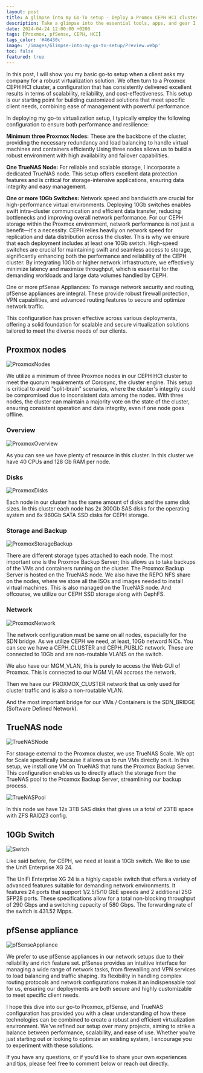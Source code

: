```yaml
---
layout: post
title: A glimpse into my Go-To setup - Deploy a Promox CEPH HCI cluster
description: Take a glimpse into the essential tools, apps, and gear I rely on daily, from open source software to minimalist hardware setups that support productivity, creativity, and digital sovereignty.
date: 2024-04-24 12:00:00 +0200
tags: [Proxmox, pfSense, CEPH, HCI]
tags_color: '#46430c'
image: '/images/Glimpse-into-my-go-to-setup/Preview.webp'
toc: false
featured: true
---
```


In this post, I will show you my basic go-to setup when a client asks my company for a robust virtualization solution. We often turn to a Proxmox CEPH HCI cluster, a configuration that has consistently delivered excellent results in terms of scalability, reliability, and cost-effectiveness. This setup is our starting point for building customized solutions that meet specific client needs, combining ease of management with powerful performance.

In deploying my go-to virtualization setup, I typically employ the following configuration to ensure both performance and resilience:

<b>Minimum three Proxmox Nodes:</b> These are the backbone of the cluster, providing the necessary redundancy and load balancing to handle virtual machines and containers efficiently  Using three nodes allows us to build a robust environment with high availability and failover capabilities.

<b>One TrueNAS Node:</b> For reliable and scalable storage, I incorporate a dedicated TrueNAS node. This setup offers excellent data protection features and is critical for storage-intensive applications, ensuring data integrity and easy management.

<b>One or more 10Gb Switches:</b> Network speed and bandwidth are crucial for high-performance virtual environments. Deploying 10Gb switches enables swift intra-cluster communication and efficient data transfer, reducing bottlenecks and improving overall network performance. For our CEPH storage within the Proxmox environment, network performance is not just a benefit—it's a necessity. CEPH relies heavily on network speed for replication and data distribution across the cluster. This is why we ensure that each deployment includes at least one 10Gb switch. High-speed switches are crucial for maintaining swift and seamless access to storage, significantly enhancing both the performance and reliability of the CEPH cluster. By integrating 10Gb or higher network infrastructure, we effectively minimize latency and maximize throughput, which is essential for the demanding workloads and large data volumes handled by CEPH.

One or more pfSense Appliances: To manage network security and routing, pfSense appliances are integral. These provide robust firewall protection, VPN capabilities, and advanced routing features to secure and optimize network traffic.

This configuration has proven effective across various deployments, offering a solid foundation for scalable and secure virtualization solutions tailored to meet the diverse needs of our clients.

## Proxmox nodes

![ProxmoxNodes](/images/Glimpse-into-my-go-to-setup/ProxmoxNodes.webp)

We utilize a minimum of three Proxmox nodes in our CEPH HCI cluster to meet the quorum requirements of Corosync, the cluster engine. This setup is critical to avoid "split-brain" scenarios, where the cluster's integrity could be compromised due to inconsistent data among the nodes. With three nodes, the cluster can maintain a majority vote on the state of the cluster, ensuring consistent operation and data integrity, even if one node goes offline.

### Overview

![ProxmoxOverview](/images/Glimpse-into-my-go-to-setup/ProxmoxOverview.webp)

As you can see we have plenty of resource in this cluster. In this cluster we have 40 CPUs and 128 Gb RAM per node.

### Disks

![ProxmoxDisks](/images/Glimpse-into-my-go-to-setup/ProxmoxDisks.webp)

Each node in our cluster has the same amount of disks and the same disk sizes. In this cluster each node has 2x 300Gb SAS disks for the operating system and 6x 960Gb SATA SSD disks for CEPH storage.

### Storage and Backup

![ProxmoxStorageBackup](/images/Glimpse-into-my-go-to-setup/ProxmoxStorageBackup.webp)

There are different storage types attached to each node. The most important one is the Proxmox Backup Server; this allows us to take backups of the VMs and containers running on the cluster. The Proxmox Backup Server is hosted on the TrueNAS node. We also have the REPO NFS share on the nodes, where we store all the ISOs and images needed to install virtual machines. This is also managed on the TrueNAS node.
And offcourse, we utilize our CEPH SSD storage along with CephFS.

### Network

![ProxmoxNetwork](/images/Glimpse-into-my-go-to-setup/ProxmoxNetwork.webp)

The network configuration must be same on all nodes, espacially for the SDN bridge. As we utilize CEPH we need, at least, 10Gb netword NICs. You can see we have a CEPH_CLUSTER and CEPH_PUBLIC network. These are connected to 10Gb and are non-routable VLANS on the switch.
    
We also have our MGM_VLAN, this is purely to access the Web GUI of Proxmox. This is connected to our MGM VLAN accross the network.

Then we have our PROXMOX_CLUSTER network that us only used for cluster traffic and is also a non-routable VLAN.

And the most important bridge for our VMs / Containers is the SDN_BRIDGE (Software Defined Network).

## TrueNAS node

![TrueNASNode](/images/Glimpse-into-my-go-to-setup/TrueNASNode.webp)

For storage external to the Proxmox cluster, we use TrueNAS Scale. We opt for Scale specifically because it allows us to run VMs directly on it. In this setup, we install one VM on TrueNAS that runs the Proxmox Backup Server. This configuration enables us to directly attach the storage from the TrueNAS pool to the Proxmox Backup Server, streamlining our backup process.

![TrueNASPool](/images/Glimpse-into-my-go-to-setup/TrueNASPool.webp)

In this node we have 12x 3TB SAS disks that gives us a total of 23TB space with ZFS RAIDZ3 config.

## 10Gb Switch

![Switch](/images/Glimpse-into-my-go-to-setup/Switch.webp)

Like said before, for CEPH, we need at least a 10Gb switch. We like to use the Unifi Enterprise XG 24.

The UniFi Enterprise XG 24 is a highly capable switch that offers a variety of advanced features suitable for demanding network environments. It features 24 ports that support 1/2.5/5/10 GbE speeds and 2 additional 25G SFP28 ports. These specifications allow for a total non-blocking throughput of 290 Gbps and a switching capacity of 580 Gbps. The forwarding rate of the switch is 431.52 Mpps.

## pfSense appliance

![pfSenseAppliance](/images/Glimpse-into-my-go-to-setup/pfSenseAppliance.webp)

We prefer to use pfSense appliances in our network setups due to their reliability and rich feature set. pfSense provides an intuitive interface for managing a wide range of network tasks, from firewalling and VPN services to load balancing and traffic shaping. Its flexibility in handling complex routing protocols and network configurations makes it an indispensable tool for us, ensuring our deployments are both secure and highly customizable to meet specific client needs.

I hope this dive into our go-to Proxmox, pfSense, and TrueNAS configuration has provided you with a clear understanding of how these technologies can be combined to create a robust and efficient virtualization environment. We've refined our setup over many projects, aiming to strike a balance between performance, scalability, and ease of use. Whether you're just starting out or looking to optimize an existing system, I encourage you to experiment with these solutions.

If you have any questions, or if you'd like to share your own experiences and tips, please feel free to comment below or reach out directly.
